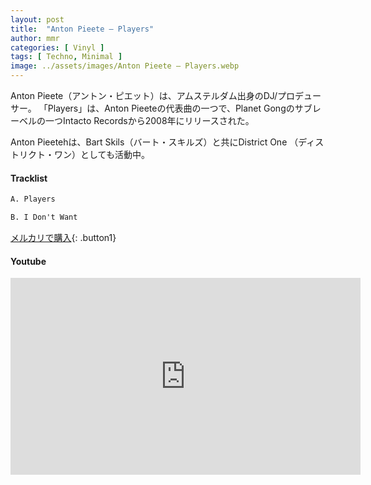 ```yaml
---
layout: post
title:  "Anton Pieete – Players"
author: mmr
categories: [ Vinyl ]
tags: [ Techno, Minimal ]
image: ../assets/images/Anton Pieete – Players.webp
---
```


Anton Pieete（アントン・ピエット）は、アムステルダム出身のDJ/プロデューサー。
「Players」は、Anton Pieeteの代表曲の一つで、Planet Gongのサブレーベルの一つIntacto Recordsから2008年にリリースされた。

Anton Pieetehは、Bart Skils（バート・スキルズ）と共にDistrict One
（ディストリクト・ワン）としても活動中。

#### Tracklist
```md
A. Players

B. I Don't Want
```

[メルカリで購入](https://jp.mercari.com/item/m45848161979?afid=6142608987){: .button1}

#### Youtube
<iframe width="560" height="315" src="https://www.youtube.com/embed/vHRA5zpdXdo?si=o655O3dWVX61hAdK" title="YouTube video player" frameborder="0" allow="accelerometer; autoplay; clipboard-write; encrypted-media; gyroscope; picture-in-picture; web-share" referrerpolicy="strict-origin-when-cross-origin" allowfullscreen></iframe>